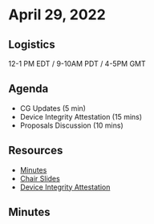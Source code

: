 # April 29, 2022

## Logistics

12-1 PM EDT / 9-10AM PDT / 4-5PM GMT

## Agenda

* CG Updates (5 min)
* Device Integrity Attestation (15 mins)
* Proposals Discussion (10 mins)

## Resources

* [Minutes](https://docs.google.com/document/d/1tGOUoG8qySYBFBSl1qcTBUI5GodXHeChPKdkGIbq9rk/edit?usp=sharing)
* [Chair Slides](https://docs.google.com/presentation/d/1N-CuZ9RCz52qExF0ZxWhfZ5lyW0O3uH92RBeWf0_iXg/edit?usp=sharing)
* [Device Integrity Attestation](https://docs.google.com/presentation/d/1YZjDE5rLcKg-syAh9UiaBmSGGKjzp7vkFx4su-KvFNM/edit?usp=sharing&resourcekey=0-ZplopiNRKElHcKbD-hy1qg)

## Minutes
